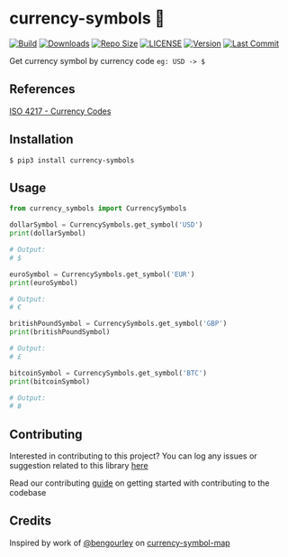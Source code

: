 ﻿# currency-symbols :money_with_wings:

[![Build](https://github.com/arshadkazmi42/currency-symbols/actions/workflows/pytest.yml/badge.svg)](https://github.com/arshadkazmi42/currency-symbols/actions/workflows/pytest.yml)
[![Downloads](https://img.shields.io/pypi/dm/currency-symbols.svg)](https://pypi.org/project/currency-symbols/)
[![Repo Size](https://img.shields.io/github/languages/code-size/arshadkazmi42/currency-symbols.svg)](https://github.com/arshadkazmi42/currency-symbols)
[![LICENSE](https://img.shields.io/pypi/l/currency-symbols.svg)](https://pypi.org/project/currency-symbols/)
[![Version](https://img.shields.io/pypi/v/currency-symbols.svg)](https://pypi.org/project/currency-symbols/)
[![Last Commit](https://img.shields.io/github/last-commit/arshadkazmi42/currency-symbols.svg)](https://github.com/arshadkazmi42/currency-symbols)

Get currency symbol by currency code `eg: USD -> $`

## References
[ISO 4217 - Currency Codes](https://www.iso.org/iso-4217-currency-codes.html)

## Installation

```
$ pip3 install currency-symbols
```

## Usage

```python
from currency_symbols import CurrencySymbols

dollarSymbol = CurrencySymbols.get_symbol('USD')
print(dollarSymbol)

# Output:
# $

euroSymbol = CurrencySymbols.get_symbol('EUR')
print(euroSymbol)

# Output:
# €

britishPoundSymbol = CurrencySymbols.get_symbol('GBP')
print(britishPoundSymbol)

# Output:
# £

bitcoinSymbol = CurrencySymbols.get_symbol('BTC')
print(bitcoinSymbol)

# Output:
# ฿
```

## Contributing

Interested in contributing to this project?
You can log any issues or suggestion related to this library [here](https://github.com/arshadkazmi42/currency-symbols/issues/new)

Read our contributing [guide](https://github.com/arshadkazmi42/currency-symbols/blob/master/CONTRIBUTING.md) on getting started with contributing to the codebase


## Credits

Inspired by work of [@bengourley](https://github.com/bengourley) on [currency-symbol-map](https://github.com/bengourley/currency-symbol-map#readme)
